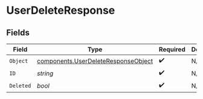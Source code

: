 # UserDeleteResponse


## Fields

| Field                                                                                      | Type                                                                                       | Required                                                                                   | Description                                                                                |
| ------------------------------------------------------------------------------------------ | ------------------------------------------------------------------------------------------ | ------------------------------------------------------------------------------------------ | ------------------------------------------------------------------------------------------ |
| `Object`                                                                                   | [components.UserDeleteResponseObject](../../models/components/userdeleteresponseobject.md) | :heavy_check_mark:                                                                         | N/A                                                                                        |
| `ID`                                                                                       | *string*                                                                                   | :heavy_check_mark:                                                                         | N/A                                                                                        |
| `Deleted`                                                                                  | *bool*                                                                                     | :heavy_check_mark:                                                                         | N/A                                                                                        |